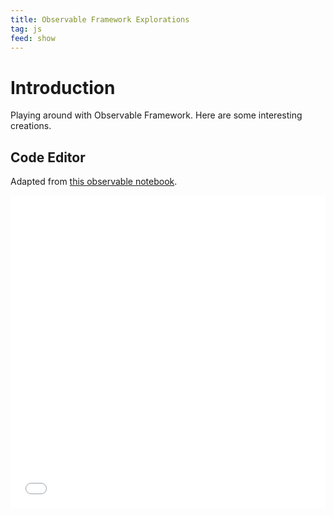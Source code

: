 ```yaml
---
title: Observable Framework Explorations
tag: js
feed: show
---
```


# Introduction

Playing around with Observable Framework.
Here are some interesting creations.

## Code Editor

Adapted from [this observable notebook](https://observablehq.com/@cmudig/editor).

<iframe
    src="/assets/dist/editor.html"
    height="500px" width="100%"
    frameborder=0
    style="background: #fff;"
    >
</iframe>
